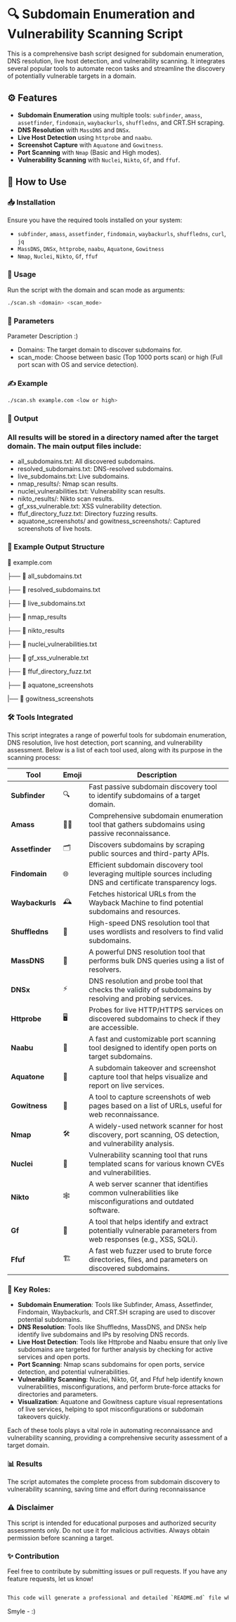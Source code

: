 # 🔍 Subdomain Enumeration and Vulnerability Scanning Script

This is a comprehensive bash script designed for subdomain enumeration, DNS resolution, live host detection, and vulnerability scanning. It integrates several popular tools to automate recon tasks and streamline the discovery of potentially vulnerable targets in a domain.

## ⚙️ Features
- **Subdomain Enumeration** using multiple tools: `subfinder`, `amass`, `assetfinder`, `findomain`, `waybackurls`, `shuffledns`, and CRT.SH scraping.
- **DNS Resolution** with `MassDNS` and `DNSx`.
- **Live Host Detection** using `httprobe` and `naabu`.
- **Screenshot Capture** with `Aquatone` and `Gowitness`.
- **Port Scanning** with `Nmap` (Basic and High modes).
- **Vulnerability Scanning** with `Nuclei`, `Nikto`, `Gf`, and `ffuf`.

## 🚀 How to Use

### 📥 Installation
Ensure you have the required tools installed on your system:
- `subfinder`, `amass`, `assetfinder`, `findomain`, `waybackurls`, `shuffledns`, `curl`, `jq`
- `MassDNS`, `DNSx`, `httprobe`, `naabu`, `Aquatone`, `Gowitness`
- `Nmap`, `Nuclei`, `Nikto`, `Gf`, `ffuf`

### 📜 Usage
Run the script with the domain and scan mode as arguments:

```bash
./scan.sh <domain> <scan_mode>
```
### 🔧 Parameters
Parameter	Description :)
- Domains:	The target domain to discover subdomains for.
- scan_mode:	Choose between basic (Top 1000 ports scan) or high (Full port scan with OS and service detection).

### ✍️ Example 

```bash
./scan.sh example.com <low or high>
```

### 📝 Output

### All results will be stored in a directory named after the target domain. The main output files include:

- all_subdomains.txt: All discovered subdomains.
- resolved_subdomains.txt: DNS-resolved subdomains.
- live_subdomains.txt: Live subdomains.
- nmap_results/: Nmap scan results.
- nuclei_vulnerabilities.txt: Vulnerability scan results.
- nikto_results/: Nikto scan results.
- gf_xss_vulnerable.txt: XSS vulnerability detection.
- ffuf_directory_fuzz.txt: Directory fuzzing results.
- aquatone_screenshots/ and gowitness_screenshots/: Captured screenshots of live hosts.
  
### 🎉 Example Output Structure

📂 example.com

 ├── 📄 all_subdomains.txt 
 
 ├── 📄 resolved_subdomains.txt
 
 ├── 📄 live_subdomains.txt
 
 ├── 📂 nmap_results
 
 ├── 📂 nikto_results
 
 ├── 📄 nuclei_vulnerabilities.txt
 
 ├── 📄 gf_xss_vulnerable.txt
 
 ├── 📄 ffuf_directory_fuzz.txt
 
 ├── 📂 aquatone_screenshots
 
 |── 📂 gowitness_screenshots

 
 ### 🛠️ Tools Integrated

This script integrates a range of powerful tools for subdomain enumeration, DNS resolution, live host detection, port scanning, and vulnerability assessment. Below is a list of each tool used, along with its purpose in the scanning process:

| Tool              | Emoji  | Description                                                                                          |
|-------------------|--------|------------------------------------------------------------------------------------------------------|
| **Subfinder**      | 🔍     | Fast passive subdomain discovery tool to identify subdomains of a target domain.                      |
| **Amass**          | 🕵️‍♂️    | Comprehensive subdomain enumeration tool that gathers subdomains using passive reconnaissance.       |
| **Assetfinder**    | 🗂️     | Discovers subdomains by scraping public sources and third-party APIs.                                |
| **Findomain**      | 🌐     | Efficient subdomain discovery tool leveraging multiple sources including DNS and certificate transparency logs. |
| **Waybackurls**    | 🕰️     | Fetches historical URLs from the Wayback Machine to find potential subdomains and resources.          |
| **Shuffledns**     | 🔄     | High-speed DNS resolution tool that uses wordlists and resolvers to find valid subdomains.            |
| **MassDNS**        | 📡     | A powerful DNS resolution tool that performs bulk DNS queries using a list of resolvers.             |
| **DNSx**           | ⚡     | DNS resolution and probe tool that checks the validity of subdomains by resolving and probing services. |
| **Httprobe**       | 🖥️     | Probes for live HTTP/HTTPS services on discovered subdomains to check if they are accessible.         |
| **Naabu**          | 🚀     | A fast and customizable port scanning tool designed to identify open ports on target subdomains.      |
| **Aquatone**       | 📸     | A subdomain takeover and screenshot capture tool that helps visualize and report on live services.   |
| **Gowitness**      | 🎯     | A tool to capture screenshots of web pages based on a list of URLs, useful for web reconnaissance.   |
| **Nmap**           | 🛠️     | A widely-used network scanner for host discovery, port scanning, OS detection, and vulnerability analysis. |
| **Nuclei**         | 🧬     | Vulnerability scanning tool that runs templated scans for various known CVEs and vulnerabilities.    |
| **Nikto**          | 🕸️     | A web server scanner that identifies common vulnerabilities like misconfigurations and outdated software. |
| **Gf**             | 📝     | A tool that helps identify and extract potentially vulnerable parameters from web responses (e.g., XSS, SQLi). |
| **Ffuf**           | 🏗️     | A fast web fuzzer used to brute force directories, files, and parameters on discovered subdomains.   |

### 🔑 Key Roles:
- **Subdomain Enumeration**: Tools like Subfinder, Amass, Assetfinder, Findomain, Waybackurls, and CRT.SH scraping are used to discover potential subdomains.
- **DNS Resolution**: Tools like Shuffledns, MassDNS, and DNSx help identify live subdomains and IPs by resolving DNS records.
- **Live Host Detection**: Tools like Httprobe and Naabu ensure that only live subdomains are targeted for further analysis by checking for active services and open ports.
- **Port Scanning**: Nmap scans subdomains for open ports, service detection, and potential vulnerabilities.
- **Vulnerability Scanning**: Nuclei, Nikto, Gf, and Ffuf help identify known vulnerabilities, misconfigurations, and perform brute-force attacks for directories and parameters.
- **Visualization**: Aquatone and Gowitness capture visual representations of live services, helping to spot misconfigurations or subdomain takeovers quickly.

Each of these tools plays a vital role in automating reconnaissance and vulnerability scanning, providing a comprehensive security assessment of a target domain.



### 📊 Results

The script automates the complete process from subdomain discovery to vulnerability scanning, saving time and effort during reconnaissance

### ⚠️ Disclaimer
This script is intended for educational purposes and authorized security assessments only. Do not use it for malicious activities. Always obtain permission before scanning a target.

### ✨ Contribution

Feel free to contribute by submitting issues or pull requests. If you have any feature requests, let us know!

```bash

This code will generate a professional and detailed `README.md` file when you upload it to GitHub along with your script. Let me know if you need further customization!
```

Smyle - :)

